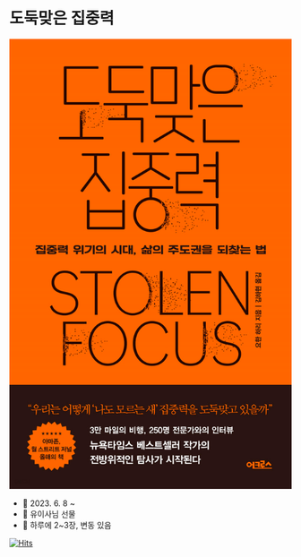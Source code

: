 # 도둑맞은 집중력

![img.png](img.png)
* 📆 2023. 6. 8 ~
* 📍 유이사님 선물
* 📖 하루에 2~3장, 변동 있음

[![Hits](https://hits.sh/taetaetae.gitbook.io/docs/psychology/Stolen-Focus.svg?view=today-total)](https://hits.sh/taetaetae.gitbook.io/docs/psychology/Stolen-Focus/)


